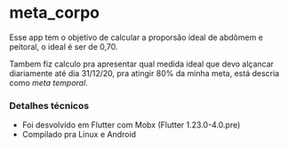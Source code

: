 # meta_corpo

Esse app tem o objetivo de calcular a proporsão ideal de abdômem e peitoral, o ideal é ser de 0,70.

Tambem fiz calculo pra apresentar  qual medida ideal que devo alçancar diariamente até dia 31/12/20, pra atingir 80% da minha meta, está descria como *meta temporal*.

### Detalhes técnicos
- Foi desvolvido em Flutter com Mobx (Flutter 1.23.0-4.0.pre)
- Compilado pra Linux e Android